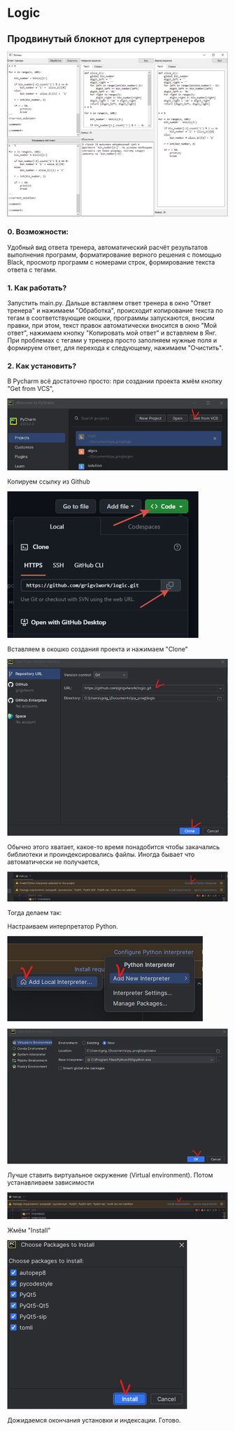 # Logic

## Продвинутый блокнот для супертренеров

   ![screen1](images/p1.png)

### 0. Возможности:

Удобный вид ответа тренера, автоматический расчёт результатов выполнения программ, форматирование верного решения с 
помощью Black, просмотр программ с номерами строк, формирование текста ответа с тегами.
   
### 1. Как работать? 

Запустить main.py. Дальше вставляем ответ тренера в окно "Ответ тренера" и нажимаем "Обработка", происходит копирование 
текста по тегам в соответствующие окошки, программы запускаются, вносим правки, при этом, текст правок автоматически 
вносится в окно "Мой ответ", нажимаем кнопку "Копировать мой ответ" и вставляем в Янг. При проблемах с тегами у тренера 
просто заполняем нужные поля и формируем ответ, для перехода к следующему, нажимаем "Очистить".

### 2. Как установить?

В Pycharm всё достаточно просто: при создании проекта жмём кнопку "Get from VCS",

   ![screen2](images/p2.png)
   
Копируем ссылку из Github

   ![screen3](images/p2-1.png)

Вставляем в окошко создания проекта и нажимаем "Clone"

   ![screen4](images/p3.png)

Обычно этого хватает, какое-то время понадобится чтобы закачались библиотеки и проиндексировались файлы.
Иногда бывает что автоматически не получается,

   ![screen5](images/p4.png)

Тогда делаем так:

Настраиваем интерпретатор Python.

   ![screen7](images/p5-1.png)

   ![screen8](images/p6.png)

Лучше ставить виртуальное окружение (Virtual environment).
Потом устанавливаем зависимости
   
   ![screen9](images/p7.png)

Жмём "Install"

   ![screen10](images/p8.png)

Дожидаемся окончания установки и индексации. Готово.







